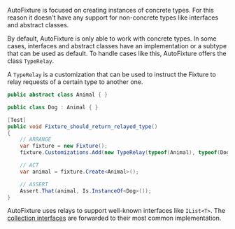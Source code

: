 AutoFixture is focused on creating instances of concrete types. For this reason it doesn't have any support for non-concrete types like interfaces and abstract classes.

By default, AutoFixture is only able to work with concrete types. In some cases, interfaces and abstract classes have an implementation or a subtype that can be used as default. To handle cases like this, AutoFixture offers the class `TypeRelay`.

A `TypeRelay` is a customization that can be used to instruct the Fixture to relay requests of a certain type to another one.

```csharp
public abstract class Animal { }

public class Dog : Animal { }

[Test]
public void Fixture_should_return_relayed_type()
{
    // ARRANGE
    var fixture = new Fixture();
    fixture.Customizations.Add(new TypeRelay(typeof(Animal), typeof(Dog)));

    // ACT
    var animal = fixture.Create<Animal>();

    // ASSERT
    Assert.That(animal, Is.InstanceOf<Dog>());
}
```

AutoFixture uses relays to support well-known interfaces like `IList<T>`. The [collection interfaces](Default-configurations#collections) are forwarded to their most common implementation.